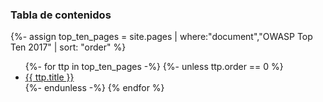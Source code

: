 ### Tabla de contenidos
{%- assign top_ten_pages = site.pages | where:"document","OWASP Top Ten 2017" | sort: "order" %}
<ul>
{%- for ttp in top_ten_pages -%}
{%- unless ttp.order == 0 %}
<li><a href="{{site.baseurl}}{{ ttp.url }}">{{ ttp.title }}</a></li>
{%- endunless -%}
{% endfor %}
</ul>
